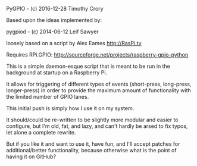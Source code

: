 PyGPIO - (c) 2016-12-28 Timothy Crory

Based upon the ideas implemented by:

pygpiod - (c) 2014-06-12 Leif Sawyer

loosely based on a script by Alex Eames http://RasPi.tv

Requires RPi.GPIO: http://sourceforge.net/projects/raspberry-gpio-python

This is a simple daemon-esque script that is meant to be run in the background
at startup on a Raspberry Pi.

It allows for triggering of different types of events (short-press, long-press, longer-press)
in order to provide the maximum amount of functionality with the limited number of GPIO lanes.

This initial push is simply how I use it on my system.

It should/could be re-written to be slightly more modular and easier to configure,
but I'm old, fat, and lazy, and can't hardly be arsed to fix typos, let alone a
complete rewrite.

But if you like it and want to use it, have fun, and I'll accept patches for additional/better
functionality, because otherwise what is the point of having it on GitHub?

